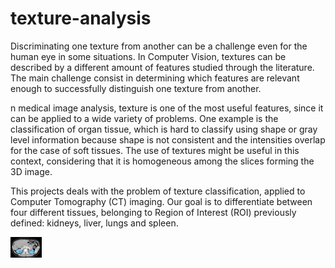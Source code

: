 # texture-analysis

Discriminating one texture from another can be a challenge even for the human eye in some situations. In Computer Vision, textures can be described by a different amount of features studied through the literature. The main challenge consist in determining which features are relevant enough to successfully distinguish one texture from another.

n medical image analysis, texture is one of the most useful features, since it can be applied
to a wide variety of problems. One example is the classification of organ tissue, which is hard to
classify using shape or gray level information because shape is not consistent and the intensities
overlap for the case of soft tissues. The use of textures might be useful in this context, considering
that it is homogeneous among the slices forming the 3D image.

This projects deals with the problem of texture classification, applied to Computer Tomography
(CT) imaging. Our goal is to differentiate between four different tissues, belonging to Region
of Interest (ROI) previously defined: kidneys, liver, lungs and spleen.

<img src="/img/kidneys.png" width="50px">


